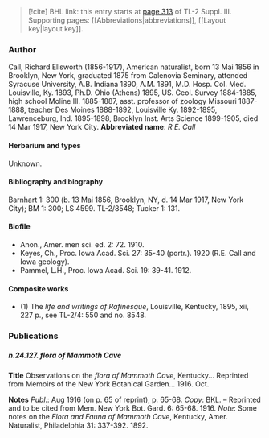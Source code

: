 > [!cite] BHL link: this entry starts at [page 313](https://www.biodiversitylibrary.org/page/33266620) of TL-2 Suppl. III.
> Supporting pages: [[Abbreviations|abbreviations]], [[Layout key|layout key]].

### Author

Call, Richard Ellsworth (1856-1917), American naturalist, born 13 Mai 1856 in Brooklyn, New York, graduated 1875 from Calenovia Seminary, attended Syracuse University, A.B. Indiana 1890, A.M. 1891, M.D. Hosp. Col. Med. Louisville, Ky. 1893, Ph.D. Ohio (Athens) 1895, US. Geol. Survey 1884-1885, high school Moline Ill. 1885-1887, asst. professor of zoology Missouri 1887-1888, teacher Des Moines 1888-1892, Louisville Ky. 1892-1895, Lawrenceburg, Ind. 1895-1898, Brooklyn Inst. Arts Science 1899-1905, died 14 Mar 1917, New York City. 
**Abbreviated name**: *R.E. Call*

#### Herbarium and types

Unknown.

#### Bibliography and biography

Barnhart 1: 300 (b. 13 Mai 1856, Brooklyn, NY, d. 14 Mar 1917, New York City); BM 1: 300; LS 4599. TL-2/8548; Tucker 1: 131.

#### Biofile

- Anon., Amer. men sci. ed. 2: 72. 1910.
- Keyes, Ch., Proc. Iowa Acad. Sci. 27: 35-40 (portr.). 1920 (R.E. Call and Iowa geology).
- Pammel, L.H., Proc. Iowa Acad. Sci. 19: 39-41. 1912.

#### Composite works

- (1) The *life and writings of Rafinesque*, Louisville, Kentucky, 1895, xii, 227 p., see TL-2/4: 550 and no. 8548.

### Publications

##### n.24.127. flora of Mammoth Cave

**Title**
Observations on the *flora of Mammoth Cave*, Kentucky... Reprinted from Memoirs of the New York Botanical Garden... 1916. Oct.

**Notes**
*Publ*.: Aug 1916 (on p. 65 of reprint), p. 65-68. *Copy*: BKL. – Reprinted and to be cited from Mem. New York Bot. Gard. 6: 65-68. 1916.
*Note*: Some notes on the *Flora and Fauna of Mammoth Cave*, Kentucky, Amer. Naturalist, Philadelphia 31: 337-392. 1892.

